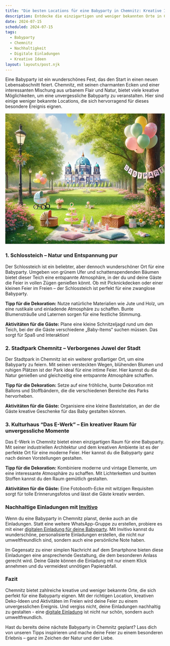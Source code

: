 ```yaml
---
title: "Die besten Locations für eine Babyparty in Chemnitz: Kreative Ideen und nachhaltige Einladungen"
description: Entdecke die einzigartigen und weniger bekannten Orte in Chemnitz für eine unvergessliche Babyparty, inklusive Tipps für nachhaltige Dekoration und personalisierte digitale Einladungen.
date: 2024-07-15
scheduled: 2024-07-15
tags:
  - Babyparty
  - Chemnitz
  - Nachhaltigkeit
  - Digitale Einladungen
  - Kreative Ideen
layout: layouts/post.njk
---
```


Eine Babyparty ist ein wunderschönes Fest, das den Start in einen neuen Lebensabschnitt feiert. Chemnitz, mit seinen charmanten Ecken und einer interessanten Mischung aus urbanem Flair und Natur, bietet viele kreative Möglichkeiten, um eine unvergessliche Babyparty zu veranstalten. Hier sind einige weniger bekannte Locations, die sich hervorragend für dieses besondere Ereignis eignen.

![Babyparty im Park](/img/picnic-park.webp)

### 1. **Schlossteich – Natur und Entspannung pur**

Der Schlossteich ist ein beliebter, aber dennoch wunderschöner Ort für eine Babyparty. Umgeben von grünem Ufer und schattenspendenden Bäumen bietet dieser Teich eine entspannte Atmosphäre, in der du und deine Gäste die Feier in vollen Zügen genießen könnt. Ob mit Picknickdecken oder einer kleinen Feier im Freien – der Schlossteich ist perfekt für eine zwanglose Babyparty.

**Tipp für die Dekoration:** Nutze natürliche Materialien wie Jute und Holz, um eine rustikale und einladende Atmosphäre zu schaffen. Bunte Blumensträuße und Laternen sorgen für eine festliche Stimmung.

**Aktivitäten für die Gäste:** Plane eine kleine Schnitzeljagd rund um den Teich, bei der die Gäste verschiedene „Baby-Items“ suchen müssen. Das sorgt für Spaß und Interaktion!

### 2. **Stadtpark Chemnitz – Verborgenes Juwel der Stadt**

Der Stadtpark in Chemnitz ist ein weiterer großartiger Ort, um eine Babyparty zu feiern. Mit seinen versteckten Wegen, blühenden Blumen und ruhigen Plätzen ist der Park ideal für eine intime Feier. Hier kannst du die Natur genießen und gleichzeitig eine entspannte Atmosphäre schaffen.

**Tipp für die Dekoration:** Setze auf eine fröhliche, bunte Dekoration mit Ballons und Stoffbändern, die die verschiedenen Bereiche des Parks hervorheben.

**Aktivitäten für die Gäste:** Organisiere eine kleine Bastelstation, an der die Gäste kreative Geschenke für das Baby gestalten können. 

### 3. **Kulturhaus “Das E-Werk” – Ein kreativer Raum für unvergessliche Momente**

Das E-Werk in Chemnitz bietet einen einzigartigen Raum für eine Babyparty. Mit seiner industriellen Architektur und dem kreativen Ambiente ist es der perfekte Ort für eine moderne Feier. Hier kannst du die Babyparty ganz nach deinen Vorstellungen gestalten.

**Tipp für die Dekoration:** Kombiniere moderne und vintage Elemente, um eine interessante Atmosphäre zu schaffen. Mit Lichterketten und bunten Stoffen kannst du den Raum gemütlich gestalten.

**Aktivitäten für die Gäste:** Eine Fotobooth-Ecke mit witzigen Requisiten sorgt für tolle Erinnerungsfotos und lässt die Gäste kreativ werden.

### **Nachhaltige Einladungen mit [Invitivo](https://invitivo.com/create)**

Wenn du eine Babyparty in Chemnitz planst, denke auch an die Einladungen. Statt eine weitere WhatsApp-Gruppe zu erstellen, probiere es mit einer [digitalen Einladung für deine Babyparty](https://invitivo.com/). Mit Invitivo kannst du wunderschöne, personalisierte Einladungen erstellen, die nicht nur umweltfreundlich sind, sondern auch eine persönliche Note haben. 

Im Gegensatz zu einer simplen Nachricht auf dem Smartphone bieten diese Einladungen eine ansprechende Gestaltung, die dem besonderen Anlass gerecht wird. Deine Gäste können die Einladung mit nur einem Klick annehmen und du vermeidest unnötigen Papierabfall.

### **Fazit**

Chemnitz bietet zahlreiche kreative und weniger bekannte Orte, die sich perfekt für eine Babyparty eignen. Mit der richtigen Location, kreativen Deko-Ideen und Aktivitäten im Freien wird deine Feier zu einem unvergesslichen Ereignis. Und vergiss nicht, deine Einladungen nachhaltig zu gestalten - eine [digitale Einladung](https://invitivo.com) ist nicht nur schön, sondern auch umweltfreundlich.

Hast du bereits deine nächste Babyparty in Chemnitz geplant? Lass dich von unseren Tipps inspirieren und mache deine Feier zu einem besonderen Erlebnis – ganz im Zeichen der Natur und der Liebe.

